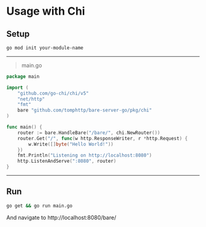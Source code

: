 # Usage with Chi

## Setup
```bash
go mod init your-module-name
```
---

> main.go
```go
package main

import (
    "github.com/go-chi/chi/v5"
    "net/http"
    "fmt"
    bare "github.com/tomphttp/bare-server-go/pkg/chi"
)

func main() {
    router := bare.HandleBare("/bare/", chi.NewRouter())
    router.Get("/", func(w http.ResponseWriter, r *http.Request) {
        w.Write([]byte("Hello World!"))
    })
    fmt.Println("Listening on http://localhost:8080")
    http.ListenAndServe(":8080", router)
}
```
---
## Run
```bash
go get && go run main.go
```
And navigate to http://localhost:8080/bare/

